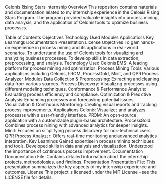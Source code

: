 Celonis Rising Stars Internship
Overview
This repository contains materials and documentation related to my internship experience in the Celonis Rising Stars Program. The program provided valuable insights into process mining, data analysis, and the application of Celonis tools to optimize business processes.

Table of Contents
Objectives
Technology Used
Modules
Applications
Key Learnings
Documentation
Presentation
License
Objectives
To gain hands-on experience in process mining and its applications in real-world scenarios.
To understand the use of Celonis tools for visualizing and analyzing business processes.
To develop skills in data extraction, preprocessing, and analysis.
Technology Used
Celonis EMS: A leading platform for process mining and optimization.
Process Mining Tools: Various applications including Celonis, PROM, ProcessGold, Minit, and QPR Process Analyzer.
Modules
Data Collection & Preprocessing: Extracting and cleaning data from various sources.
Process Discovery: Visualizing processes using different modeling techniques.
Conformance & Performance Analysis: Evaluating process efficiency and compliance.
Optimization & Predictive Analysis: Enhancing processes and forecasting potential issues.
Visualization & Continuous Monitoring: Creating visual reports and tracking process improvements.
Applications
Celonis: Visualizes and analyzes processes with a user-friendly interface.
PROM: An open-source application with a customizable plugin-based architecture.
ProcessGold: Combines process mining with advanced analytics for deeper insights.
Minit: Focuses on simplifying process discovery for non-technical users.
QPR Process Analyzer: Offers real-time monitoring and advanced analytics integration.
Key Learnings
Gained expertise in process mining techniques and tools.
Developed skills in data analysis and visualization.
Understood the importance of continuous process improvement.
Documentation
Documentation File: Contains detailed information about the internship projects, methodologies, and findings.
Presentation
Presentation File: This presentation summarizes the key aspects of my internship experience and outcomes.
License
This project is licensed under the MIT License - see the LICENSE file for details.
